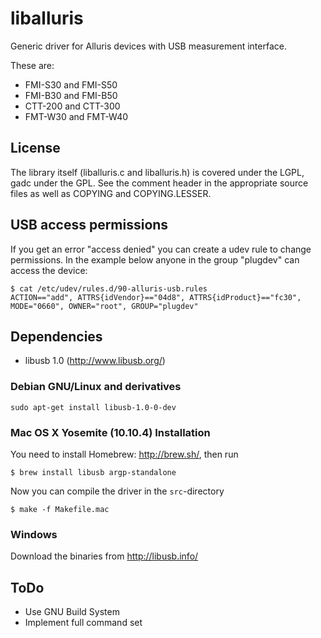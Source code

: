 # liballuris
Generic driver for Alluris devices with USB measurement interface.

These are:
* FMI-S30 and FMI-S50
* FMI-B30 and FMI-B50
* CTT-200 and CTT-300
* FMT-W30 and FMT-W40

## License

The library itself (liballuris.c and liballuris.h) is covered under the LGPL, gadc under the GPL.
See the comment header in the appropriate source files as well as COPYING and COPYING.LESSER.

## USB access permissions

If you get an error "access denied" you can create a udev rule to change permissions.
In the example below anyone in the group "plugdev" can access the device:

```
$ cat /etc/udev/rules.d/90-alluris-usb.rules
ACTION=="add", ATTRS{idVendor}=="04d8", ATTRS{idProduct}=="fc30", MODE="0660", OWNER="root", GROUP="plugdev"
```

## Dependencies

* libusb 1.0 (http://www.libusb.org/)

### Debian GNU/Linux and derivatives

```
sudo apt-get install libusb-1.0-0-dev
```

###  Mac OS X Yosemite (10.10.4) Installation

You need to install Homebrew: http://brew.sh/, then run

```
$ brew install libusb argp-standalone
```

Now you can compile the driver in the `src`-directory

```
$ make -f Makefile.mac
```

### Windows

Download the binaries from http://libusb.info/

## ToDo

* Use GNU Build System
* Implement full command set
